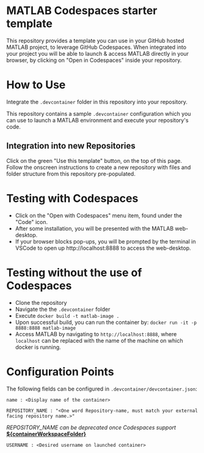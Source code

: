 # MATLAB Codespaces starter template
This repository provides a template you can use in your GitHub hosted MATLAB project, to leverage GitHub Codespaces.
When integrated into your project you will be able to launch & access MATLAB directly in your browser, by clicking on "Open in Codespaces" inside your repository. 

# How to Use

Integrate the `.devcontainer` folder in this repository into your repository.

This repository contains a sample `.devcontainer` configuration which you can use 
to launch a MATLAB environment and execute your repository's code.  

## Integration into new Repositories
Click on the green "Use this template" button, on the top of this page.
Follow the onscreen instructions to create a new repository with files and folder structure from this repository pre-populated.

# Testing with Codespaces
* Click on the "Open with Codespaces" menu item, found under the "Code" icon.
* After some installation, you will be presented with the MATLAB web-desktop.
* If your browser blocks pop-ups, you will be prompted by the terminal in VSCode to open up http://localhost:8888 to access the web-desktop.

# Testing without the use of Codespaces
* Clone the repository
* Navigate the the `.devcontainer` folder
* Execute ```docker build -t matlab-image .```
* Upon successful build, you can run the container by: ```docker run -it -p 8888:8888 matlab-image```
* Access MATLAB by navigating to ```http://localhost:8888```, where `localhost` can be replaced with the name of the machine on which docker is running.

# Configuration Points

The following fields can be configured in `.devcontainer/devcontainer.json`:
```
name : <Display name of the container>
```

```
REPOSITORY_NAME : "<One word Repository-name, must match your external facing repository name.>"
```
*REPOSITORY_NAME can be deprecated once Codespaces support* [**${containerWorkspaceFolder}**](https://code.visualstudio.com/docs/remote/devcontainerjson-reference#_variables-in-devcontainerjson)

```
USERNAME : <Desired username on launched container>
```

